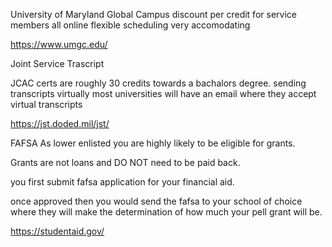 University of Maryland Global Campus
discount per credit for service members
all online
flexible scheduling
very accomodating

https://www.umgc.edu/


Joint Service Trascript

JCAC certs are roughly 30 credits towards a bachalors degree.
sending transcripts virtually
most universities will have an email where they accept virtual transcripts

https://jst.doded.mil/jst/




FAFSA
As lower enlisted you are highly likely to be eligible for grants.

Grants are not loans and DO NOT need to be paid back.

you first submit fafsa application for your financial aid.

once approved then you would send the fafsa to your school of choice where they will make the determination of how much your pell grant will be.

https://studentaid.gov/


